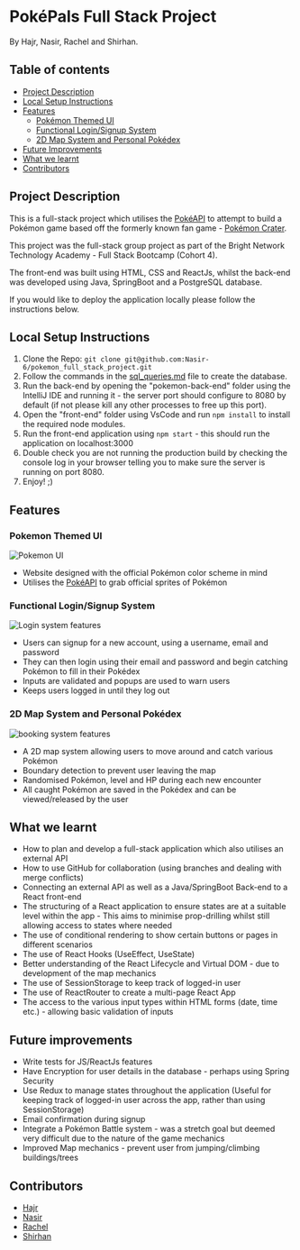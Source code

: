 # PokéPals Full Stack Project

By Hajr, Nasir, Rachel and Shirhan.

## Table of contents
<!--ts-->
* [Project Description](#project-description)
* [Local Setup Instructions](#local-setup-instructions)
* [Features](#features)
    * [Pokémon Themed UI](#pokemon-themed-ui)
    * [Functional Login/Signup System](#functional-loginsignup-system)
    * [2D Map System and Personal Pokédex](#2d-map-system-and-personal-pokdex)
* [Future Improvements](#future-improvements)
* [What we learnt](#what-we-learnt)
* [Contributors](#contributors)

<!--te-->



## Project Description

This is a full-stack project which utilises the [PokéAPI](https://pokeapi.co/) to attempt to build a Pokémon game based off the formerly known fan game - [Pokémon Crater](https://bulbapedia.bulbagarden.net/wiki/Pok%C3%A9mon_Vortex).  

This project was the full-stack group project as part of the Bright Network Technology Academy - Full Stack Bootcamp (Cohort 4).

The front-end was built using HTML, CSS and ReactJs, whilst the back-end was developed using Java, SpringBoot and a PostgreSQL database.

[//]: # (If currently deployed it can be found [here]&#40;https://nasir-6.github.io/Tic-Tac-Toe-Group-Project/&#41;. Please email at mfinasir06@gmail.com if it isn't or there are any issues.)
If you would like to deploy the application locally please follow the instructions below.

## Local Setup Instructions

1. Clone the Repo:
   ```git clone git@github.com:Nasir-6/pokemon_full_stack_project.git```
2. Follow the commands in the [sql_queries.md](https://github.com/Nasir-6/pokemon_full_stack_project/blob/main/pokemon-back-end/sql_queries.md) file to create the database.
3. Run the back-end by opening the "pokemon-back-end" folder using the IntelliJ IDE and running it - the server port should configure to 8080 by default (if not please kill any other processes to free up this port).
4. Open the "front-end" folder using VsCode and run ```npm install``` to install the required node modules.
5. Run the front-end application using ```npm start``` - this should run the application on localhost:3000
6. Double check you are not running the production build by checking the console log in your browser telling you to make sure the server is running on port 8080.
7. Enjoy! ;)



## Features
### Pokemon Themed UI
![Pokemon UI](https://github.com/Nasir-6/pokemon_full_stack_project/blob/main/demo-gifs/pokepal-theme-demo.gif)
- Website designed with the official Pokémon color scheme in mind
- Utilises the [PokéAPI](https://pokeapi.co/) to grab official sprites of Pokémon

### Functional Login/Signup System
![Login system features](https://github.com/Nasir-6/pokemon_full_stack_project/blob/main/demo-gifs/login-demo.gif)
- Users can signup for a new account, using a username, email and password 
- They can then login using their email and password and begin catching Pokémon to fill in their Pokédex
- Inputs are validated and popups are used to warn users
- Keeps users logged in until they log out

### 2D Map System and Personal Pokédex
![booking system features](https://github.com/Nasir-6/pokemon_full_stack_project/blob/main/demo-gifs/map-demo.gif)
- A 2D map system allowing users to move around and catch various Pokémon
- Boundary detection to prevent user leaving the map
- Randomised Pokémon, level and HP during each new encounter
- All caught Pokémon are saved in the Pokédex and can be viewed/released by the user



## What we learnt
- How to plan and develop a full-stack application which also utilises an external API
- How to use GitHub for collaboration (using branches and dealing with merge conflicts)
- Connecting an external API as well as a Java/SpringBoot Back-end to a React front-end
- The structuring of a React application to ensure states are at a suitable level within the app - This aims to minimise prop-drilling whilst still allowing access to states where needed
- The use of conditional rendering to show certain buttons or pages in different scenarios
- The use of React Hooks (UseEffect, UseState)
- Better understanding of the React Lifecycle and Virtual DOM - due to development of the map mechanics
- The use of SessionStorage to keep track of logged-in user
- The use of ReactRouter to create a multi-page React App
- The access to the various input types within HTML forms (date, time etc.) - allowing basic validation of inputs 

## Future improvements
- Write tests for JS/ReactJs features
- Have Encryption for user details in the database - perhaps using Spring Security
- Use Redux to manage states throughout the application (Useful for keeping track of logged-in user across the app, rather than using SessionStorage)
- Email confirmation during signup
- Integrate a Pokémon Battle system - was a stretch goal but deemed very difficult due to the nature of the game mechanics
- Improved Map mechanics - prevent user from jumping/climbing buildings/trees


## Contributors

- [Hajr](https://github.com/hdelli)
- [Nasir](https://github.com/Nasir-6)
- [Rachel](https://github.com/RKaurB)
- [Shirhan](https://github.com/shirhan25)
